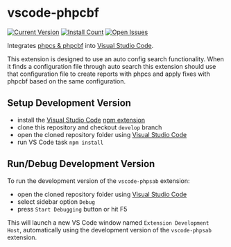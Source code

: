 # vscode-phpcbf

[![Current Version](https://vsmarketplacebadge.apphb.com/version/ValeryanM.vscode-phpsab.svg)](https://marketplace.visualstudio.com/items?itemName=ValeryanM.vscode-phpsab)
[![Install Count](https://vsmarketplacebadge.apphb.com/installs/ValeryanM.vscode-phpsab.svg)](https://marketplace.visualstudio.com/items?itemName=ValeryanM.vscode-phpsab)
[![Open Issues](https://vsmarketplacebadge.apphb.com/rating/ValeryanM.vscode-phpsab.svg)](https://marketplace.visualstudio.com/items?itemName=ValeryanM.vscode-phpsab)

Integrates [phpcs & phpcbf](https://github.com/squizlabs/PHP_CodeSniffer.git) into [Visual Studio Code](https://code.visualstudio.com/).

This extension is designed to use an auto config search functionality. When it finds a configuration file through auto search this extension should use that configuration file to create reports with phpcs and apply fixes with phpcbf based on the same configuration.

## Setup Development Version

- install the [Visual Studio Code](https://code.visualstudio.com/) [npm extension](https://marketplace.visualstudio.com/items?itemName=eg2.vscode-npm-script)
- clone this repository and checkout `develop` branch
- open the cloned repository folder using [Visual Studio Code](https://code.visualstudio.com/)
- run VS Code task `npm install`

## Run/Debug Development Version

To run the development version of the `vscode-phpsab` extension:

- open the cloned repository folder using [Visual Studio Code](https://code.visualstudio.com/)
- select sidebar option `Debug`
- press `Start Debugging` button or hit F5

This will launch a new VS Code window named `Extension Development Host`, automatically using the development version of the `vscode-phpsab` extension.
